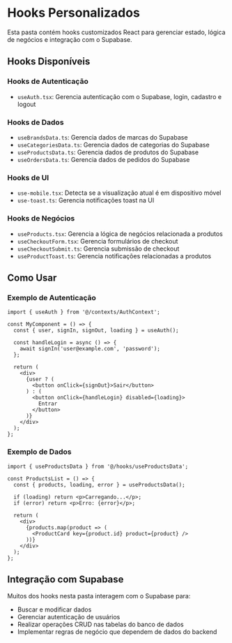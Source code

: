 
# Hooks Personalizados

Esta pasta contém hooks customizados React para gerenciar estado, lógica de negócios e integração com o Supabase.

## Hooks Disponíveis

### Hooks de Autenticação
- `useAuth.tsx`: Gerencia autenticação com o Supabase, login, cadastro e logout

### Hooks de Dados
- `useBrandsData.ts`: Gerencia dados de marcas do Supabase
- `useCategoriesData.ts`: Gerencia dados de categorias do Supabase
- `useProductsData.ts`: Gerencia dados de produtos do Supabase
- `useOrdersData.ts`: Gerencia dados de pedidos do Supabase

### Hooks de UI
- `use-mobile.tsx`: Detecta se a visualização atual é em dispositivo móvel
- `use-toast.ts`: Gerencia notificações toast na UI

### Hooks de Negócios
- `useProducts.tsx`: Gerencia a lógica de negócios relacionada a produtos
- `useCheckoutForm.tsx`: Gerencia formulários de checkout
- `useCheckoutSubmit.ts`: Gerencia submissão de checkout
- `useProductToast.ts`: Gerencia notificações relacionadas a produtos

## Como Usar

### Exemplo de Autenticação
```tsx
import { useAuth } from '@/contexts/AuthContext';

const MyComponent = () => {
  const { user, signIn, signOut, loading } = useAuth();
  
  const handleLogin = async () => {
    await signIn('user@example.com', 'password');
  };
  
  return (
    <div>
      {user ? (
        <button onClick={signOut}>Sair</button>
      ) : (
        <button onClick={handleLogin} disabled={loading}>
          Entrar
        </button>
      )}
    </div>
  );
};
```

### Exemplo de Dados
```tsx
import { useProductsData } from '@/hooks/useProductsData';

const ProductsList = () => {
  const { products, loading, error } = useProductsData();
  
  if (loading) return <p>Carregando...</p>;
  if (error) return <p>Erro: {error}</p>;
  
  return (
    <div>
      {products.map(product => (
        <ProductCard key={product.id} product={product} />
      ))}
    </div>
  );
};
```

## Integração com Supabase

Muitos dos hooks nesta pasta interagem com o Supabase para:
- Buscar e modificar dados
- Gerenciar autenticação de usuários
- Realizar operações CRUD nas tabelas do banco de dados
- Implementar regras de negócio que dependem de dados do backend
